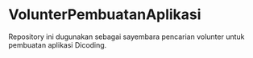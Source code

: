 # VolunterPembuatanAplikasi
Repository ini dugunakan sebagai sayembara pencarian volunter untuk pembuatan aplikasi Dicoding.

